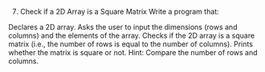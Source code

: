 7. Check if a 2D Array is a Square Matrix
Write a program that:

Declares a 2D array.
Asks the user to input the dimensions (rows and columns) and the elements of the array.
Checks if the 2D array is a square matrix (i.e., the number of rows is equal to the number of columns).
Prints whether the matrix is square or not.
Hint: Compare the number of rows and columns.